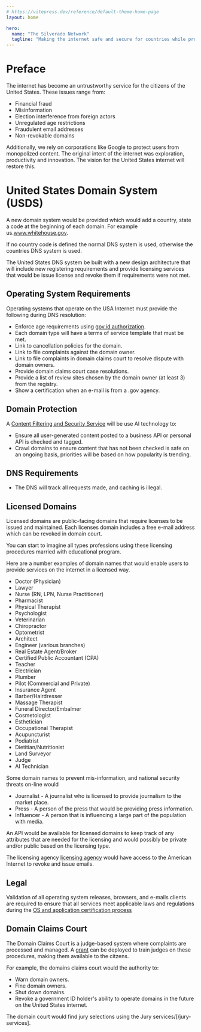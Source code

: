 ```yaml
---
# https://vitepress.dev/reference/default-theme-home-page
layout: home

hero:
  name: "The Silverado Network"
  tagline: "Making the internet safe and secure for countries while providing opportunities for the marketplace."
---
```


# Preface

The internet has become an untrustworthy service for the citizens of the United States. These issues range from:

- Financial fraud
- Misinformation
- Election interference from foreign actors
- Unregulated age restrictions
- Fraudulent email addresses
- Non-revokable domains

Additionally, we rely on corporations like Google to protect users from monopolized content. The original intent of the internet was exploration, productivity and innovation. The vision for the United States internet will restore this.

# United States Domain System (USDS)

A new domain system would be provided which would add a country, state a code at the beginning of each domain. For example us.www.whitehouse.gov.

If no country code is defined the normal DNS system is used, otherwise the countries DNS system is used.

The United States DNS system be built with a new design architecture that will include new registering requirements and provide licensing services that would be issue license and revoke them if requirements were not met.

## Operating System Requirements

Operating systems that operate on the USA Internet must provide the following during DNS resolution:

- Enforce age requirements using [gov.id authorization](/government-os-services/id-gov/).
- Each domain type will have a terms of service template that must be met.
- Link to cancellation policies for the domain.
- Link to file complaints against the domain owner.
- Link to file complaints in domain claims court to resolve dispute with domain owners.
- Provide domain claims court case resolutions.
- Provide a list of review sites chosen by the domain owner (at least 3) from the registry.
- Show a certification when an e-mail is from a .gov agency.

## Domain Protection

A [Content Filtering and Security Service](/content-filtering-and-security-service) will be use AI technology to:

- Ensure all user-generated content posted to a business API or personal API is checked and tagged.
- Crawl domains to ensure content that has not been checked is safe on an ongoing basis, priorities will be based on how popularity is trending.

## DNS Requirements

- The DNS will track all requests made, and caching is illegal.

## Licensed Domains

Licensed domains are public-facing domains that require licenses to be issued and maintained. Each licenses domain includes a free e-mail address which can be revoked in domain court.

You can start to imagine all types professions using these licensing procedures married with educational program.

Here are a number examples of domain names that would enable users to provide services on the internet in a licensed way.

- Doctor (Physician)
- Lawyer
- Nurse (RN, LPN, Nurse Practitioner)
- Pharmacist
- Physical Therapist
- Psychologist
- Veterinarian
- Chiropractor
- Optometrist
- Architect
- Engineer (various branches)
- Real Estate Agent/Broker
- Certified Public Accountant (CPA)
- Teacher
- Electrician
- Plumber
- Pilot (Commercial and Private)
- Insurance Agent
- Barber/Hairdresser
- Massage Therapist
- Funeral Director/Embalmer
- Cosmetologist
- Esthetician
- Occupational Therapist
- Acupuncturist
- Podiatrist
- Dietitian/Nutritionist
- Land Surveyor
- Judge
- AI Technician

Some domain names to prevent mis-information, and national security threats on-line would

- Journalist - A journalist who is licensed to provide journalism to the market place.
- Press - A person of the press that would be providing press information.
- Influencer - A person that is influencing a large part of the population with media.

An API would be available for licensed domains to keep track of any attributes that are needed for the licensing and would possibly be private and/or public based on the licensing type.

The licensing agency [licensing agency](/licenseing-agency) would have access to the American Internet to revoke and issue emails.

## Legal

Validation of all operating system releases, browsers, and e-mails clients are required to ensure that all services meet applicable laws and regulations during the [OS and application certification process](/os-certificiation-process/)

## Domain Claims Court

The Domain Claims Court is a judge-based system where complaints are processed and managed. A [grant](/grants/) can be deployed to train judges on these procedures, making them available to the citzens.

For example, the domains claims court would the authority to:

- Warn domain owners.
- Fine domain owners.
- Shut down domains.
- Revoke a government ID holder's ability to operate domains in the future on the United States internet.

The domain court would find jury selections using the Jury services/[/jury-services].
